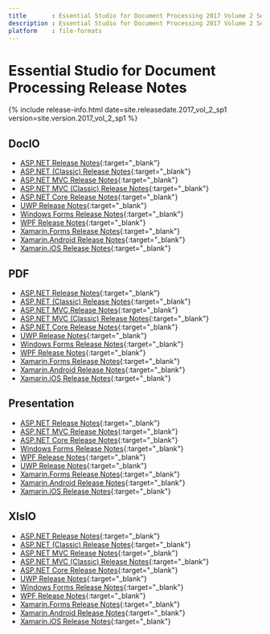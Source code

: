```yaml
---
title		: Essential Studio for Document Processing 2017 Volume 2 Service Pack 1 Release Notes
description	: Essential Studio for Document Processing 2017 Volume 2 Service Pack 1 Release Notes
platform	: file-formats
---
```


# Essential Studio for Document Processing Release Notes

{% include release-info.html date=site.releasedate.2017_vol_2_sp1 version=site.version.2017_vol_2_sp1 %} 

## DocIO

* [ASP.NET Release Notes](/aspnet/release-notes/v15.2.0.43#docio){:target="_blank"}
* [ASP.NET (Classic) Release Notes](/aspnet-classic/release-notes/v15.2.0.43#docio){:target="_blank"}
* [ASP.NET MVC Release Notes](/aspnetmvc/release-notes/v15.2.0.43#docio){:target="_blank"}
* [ASP.NET MVC (Classic) Release Notes](/aspnetmvc-classic/release-notes/v15.2.0.43#docio){:target="_blank"}
* [ASP.NET Core Release Notes](/aspnet-core/release-notes/v15.2.0.43#docio){:target="_blank"}
* [UWP Release Notes](/uwp/release-notes/v15.2.0.43#docio){:target="_blank"}
* [Windows Forms Release Notes](/windowsforms/release-notes/v15.2.0.43#docio){:target="_blank"}
* [WPF Release Notes](/wpf/release-notes/v15.2.0.43#docio){:target="_blank"}
* [Xamarin.Forms Release Notes](/xamarin/release-notes/v15.2.0.43#docio){:target="_blank"}
* [Xamarin.Android Release Notes](/xamarin-android/release-notes/v15.2.0.43#docio){:target="_blank"}
* [Xamarin.iOS Release Notes](/xamarin-ios/release-notes/v15.2.0.43#docio){:target="_blank"}

## PDF

* [ASP.NET Release Notes](/aspnet/release-notes/v15.2.0.43#pdf){:target="_blank"}
* [ASP.NET (Classic) Release Notes](/aspnet-classic/release-notes/v15.2.0.43#pdf){:target="_blank"}
* [ASP.NET MVC Release Notes](/aspnetmvc/release-notes/v15.2.0.43#pdf){:target="_blank"}
* [ASP.NET MVC (Classic) Release Notes](/aspnetmvc-classic/release-notes/v15.2.0.43#pdf){:target="_blank"}
* [ASP.NET Core Release Notes](/aspnet-core/release-notes/v15.2.0.43#pdf){:target="_blank"}
* [UWP Release Notes](/uwp/release-notes/v15.2.0.43#pdf){:target="_blank"}
* [Windows Forms Release Notes](/windowsforms/release-notes/v15.2.0.43#pdf){:target="_blank"}
* [WPF Release Notes](/wpf/release-notes/v15.2.0.43#pdf){:target="_blank"}
* [Xamarin.Forms Release Notes](/xamarin/release-notes/v15.2.0.43#pdf){:target="_blank"}
* [Xamarin.Android Release Notes](/xamarin-android/release-notes/v15.2.0.43#pdf){:target="_blank"}
* [Xamarin.iOS Release Notes](/xamarin-ios/release-notes/v15.2.0.43#pdf){:target="_blank"}

## Presentation

* [ASP.NET Release Notes](/aspnet/release-notes/v15.2.0.43#presentation){:target="_blank"}
* [ASP.NET MVC Release Notes](/aspnetmvc/release-notes/v15.2.0.43#presentation){:target="_blank"}
* [ASP.NET Core Release Notes](/aspnet-core/release-notes/v15.2.0.43#presentation){:target="_blank"}
* [Windows Forms Release Notes](/windowsforms/release-notes/v15.2.0.43#presentation){:target="_blank"}
* [WPF Release Notes](/wpf/release-notes/v15.2.0.43#presentation){:target="_blank"}
* [UWP Release Notes](/uwp/release-notes/v15.2.0.43#presentation){:target="_blank"}
* [Xamarin.Forms Release Notes](/xamarin/release-notes/v15.2.0.43#presentation){:target="_blank"}
* [Xamarin.Android Release Notes](/xamarin-android/release-notes/v15.2.0.43#presentation){:target="_blank"}
* [Xamarin.iOS Release Notes](/xamarin-ios/release-notes/v15.2.0.43#presentation){:target="_blank"}

## XlsIO

* [ASP.NET Release Notes](/aspnet/release-notes/v15.2.0.43#xlsio){:target="_blank"}
* [ASP.NET (Classic) Release Notes](/aspnet-classic/release-notes/v15.2.0.43#xlsio){:target="_blank"}
* [ASP.NET MVC Release Notes](/aspnetmvc/release-notes/v15.2.0.43#xlsio){:target="_blank"}
* [ASP.NET MVC (Classic) Release Notes](/aspnetmvc-classic/release-notes/v15.2.0.43#xlsio){:target="_blank"}
* [ASP.NET Core Release Notes](/aspnet-core/release-notes/v15.2.0.43#xlsio){:target="_blank"}
* [UWP Release Notes](/uwp/release-notes/v15.2.0.43#xlsio){:target="_blank"}
* [Windows Forms Release Notes](/windowsforms/release-notes/v15.2.0.43#xlsio){:target="_blank"}
* [WPF Release Notes](/wpf/release-notes/v15.2.0.43#xlsio){:target="_blank"}
* [Xamarin.Forms Release Notes](/xamarin/release-notes/v15.2.0.43#xlsio){:target="_blank"}
* [Xamarin.Android Release Notes](/xamarin-android/release-notes/v15.2.0.43#xlsio){:target="_blank"}
* [Xamarin.iOS Release Notes](/xamarin-ios/release-notes/v15.2.0.43#xlsio){:target="_blank"}